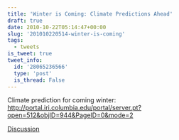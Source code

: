 ```yaml
---
title: 'Winter is Coming: Climate Predictions Ahead'
draft: true
date: 2010-10-22T05:14:47+00:00
slug: '201010220514-winter-is-coming'
tags:
  - tweets
is_tweet: true
tweet_info:
  id: '28065236566'
  type: 'post'
  is_thread: False
---
```




Climate prediction for coming winter: http://portal.iri.columbia.edu/portal/server.pt?open=512&objID=944&PageID=0&mode=2

[Discussion](https://x.com/sytelus/status/28065236566)
